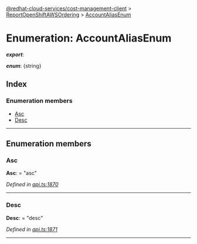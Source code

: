 [@redhat-cloud-services/cost-management-client](../README.md) > [ReportOpenShiftAWSOrdering](../modules/reportopenshiftawsordering.md) > [AccountAliasEnum](../enums/reportopenshiftawsordering.accountaliasenum.md)

# Enumeration: AccountAliasEnum

*__export__*: 

*__enum__*: {string}

## Index

### Enumeration members

* [Asc](reportopenshiftawsordering.accountaliasenum.md#asc)
* [Desc](reportopenshiftawsordering.accountaliasenum.md#desc)

---

## Enumeration members

<a id="asc"></a>

###  Asc

**Asc**:  = "asc"

*Defined in [api.ts:1870](https://github.com/RedHatInsights/javascript-clients/blob/master/packages/cost-management/api.ts#L1870)*

___
<a id="desc"></a>

###  Desc

**Desc**:  = "desc"

*Defined in [api.ts:1871](https://github.com/RedHatInsights/javascript-clients/blob/master/packages/cost-management/api.ts#L1871)*

___

